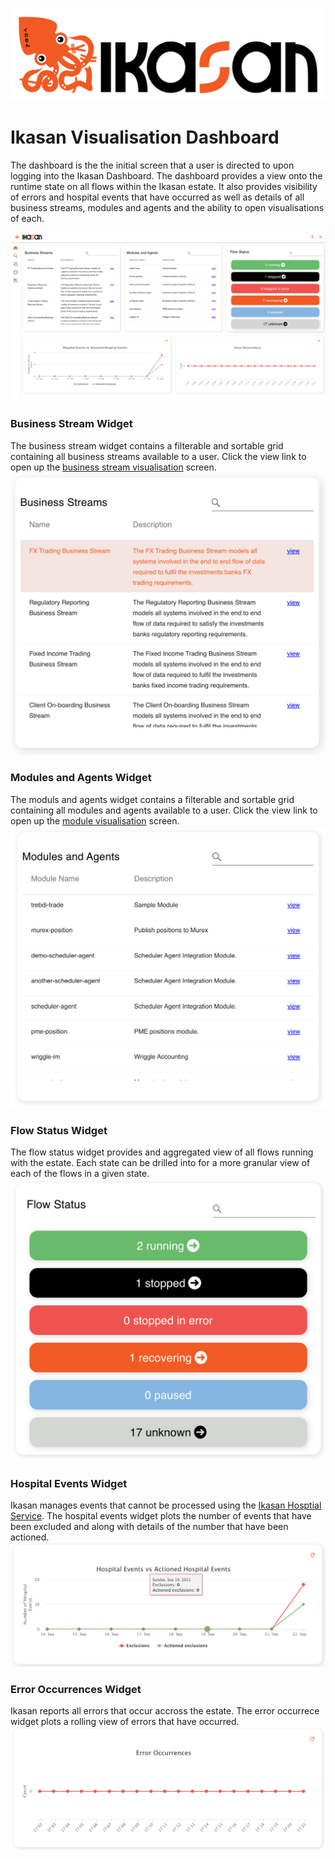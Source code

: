 ![IKASAN](../../developer/docs/quickstart-images/Ikasan-title-transparent.png)

# Ikasan Visualisation Dashboard
The dashboard is the the initial screen that a user is directed to upon logging into the Ikasan Dashboard. The dashboard provides a view onto the 
runtime state on all flows within the Ikasan estate. It also provides visibility of errors and hospital events that have occurred as well as details of
all business streams, modules and agents and the ability to open visualisations of each.

![Search Fields](../../developer/docs/quickstart-images/dashboard.png)

### Business Stream Widget
The business stream widget contains a filterable and sortable grid containing all business streams available to a user. Click the view link to open up the [business stream visualisation](./visualisation-screens.md) screen.
![Business Streams](../../developer/docs/quickstart-images/business-stream-widget.png)

### Modules and Agents Widget
The moduls and agents widget contains a filterable and sortable grid containing all modules and agents available to a user. Click the view link to open up the [module visualisation](./visualisation-screens.md) screen.
![Modules and Agents](../../developer/docs/quickstart-images/module-agents-widget.png)

### Flow Status Widget
The flow status widget provides and aggregated view of all flows running with the estate. Each state can be drilled into for a more granular view of each of the flows in a given state.
![Wiretap View](../../developer/docs/quickstart-images/flow-status-widget.png)

### Hospital Events Widget
Ikasan manages events that cannot be processed using the [Ikasan Hosptial Service](../../hospital/Readme.md). The hospital events widget plots the number of events that have been excluded and along with details of the number that have been actioned.
![Wiretap View](../../developer/docs/quickstart-images/hospital-events-widget.png)

### Error Occurrences Widget
Ikasan reports all errors that occur accross the estate. The error occurrece widget plots a rolling view of errors that have occurred.
![Wiretap View](../../developer/docs/quickstart-images/errors-widget.png)

